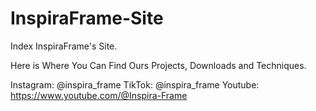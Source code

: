 # InspiraFrame-Site
Index InspiraFrame's Site.

Here is Where You Can Find Ours Projects, Downloads and Techniques.

Instagram: @inspira_frame
TikTok: @inspira_frame
Youtube: https://www.youtube.com/@Inspira-Frame
